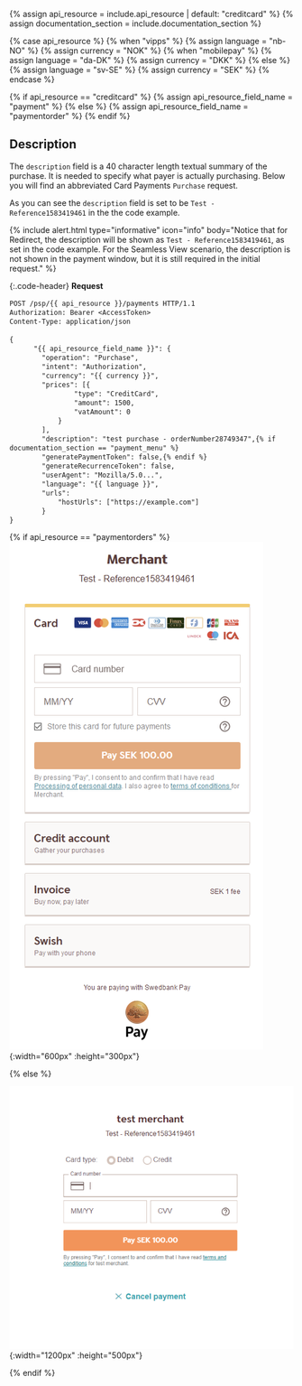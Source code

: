 {% assign api_resource = include.api_resource | default: "creditcard" %}
{% assign documentation_section = include.documentation_section %}

{% case api_resource %}
{% when "vipps" %}
  {% assign language = "nb-NO" %}
  {% assign currency = "NOK" %}
{% when "mobilepay" %}
  {% assign language = "da-DK" %}
  {% assign currency = "DKK" %}
{% else %}
  {% assign language = "sv-SE" %}
  {% assign currency = "SEK" %}
{% endcase %}

{% if api_resource == "creditcard" %}
    {% assign api_resource_field_name = "payment" %}
{% else %}
    {% assign api_resource_field_name = "paymentorder" %}
{% endif %}

## Description

The `description` field is a 40 character length textual summary of the
purchase. It is needed to specify what payer is actually purchasing. Below you
will find an abbreviated Card Payments `Purchase` request.

As you can see the `description` field is set to be `Test - Reference1583419461`
in the the code example. 

{% include alert.html type="informative" icon="info" body="Notice that for Redirect,
the description will be shown as `Test - Reference1583419461`, as set
in the code example. For the Seamless View scenario, the description is not
shown in the payment window, but it is still required in the initial request."
%}

{:.code-header}
**Request**

```http
POST /psp/{{ api_resource }}/payments HTTP/1.1
Authorization: Bearer <AccessToken>
Content-Type: application/json

{
      "{{ api_resource_field_name }}": {
        "operation": "Purchase",
        "intent": "Authorization",
        "currency": "{{ currency }}",
        "prices": [{
                "type": "CreditCard",
                "amount": 1500,
                "vatAmount": 0
            }
        ],
        "description": "test purchase - orderNumber28749347",{% if documentation_section == "payment_menu" %}
        "generatePaymentToken": false,{% endif %}
        "generateRecurrenceToken": false,
        "userAgent": "Mozilla/5.0...",
        "language": "{{ language }}",
        "urls":
            "hostUrls": ["https://example.com"]
        }
}
```

{% if api_resource == "paymentorders" %}
![description paymentorders][description-paymentorders]{:width="600px"
:height="300px"}

{% else %}

![description all payments][description-all-payments]{:width="1200px"
:height="500px"}

{% endif %}

[description-all-payments]: /assets/screenshots/description-field/description-all-payments.png
[description-paymentorders]: /assets/screenshots/description-field/description-paymentorders.png
